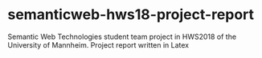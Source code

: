 # semanticweb-hws18-project-report

Semantic Web Technologies student team project in HWS2018 of the University of Mannheim. Project report written in Latex
